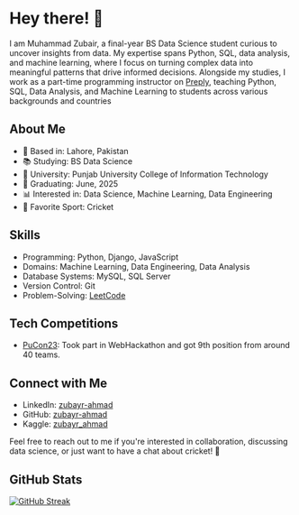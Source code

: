 
# Hey there! 👋

I am Muhammad Zubair, a final-year BS Data Science student curious to uncover insights from data. My expertise spans Python, SQL, data analysis, and machine learning, where I focus on turning complex data into meaningful patterns that drive informed decisions. Alongside my studies, I work as a part-time programming instructor on [Preply](https://preply.com/en/tutor/4006737), teaching Python, SQL, Data Analysis, and Machine Learning to students across various backgrounds and countries

## About Me

- 🌆 Based in: Lahore, Pakistan
- 📚 Studying: BS Data Science
- 🏢 University: Punjab University College of Information Technology
- 📅 Graduating: June, 2025
- 📊 Interested in: Data Science, Machine Learning, Data Engineering
- 🏏 Favorite Sport: Cricket

## Skills

- Programming: Python, Django, JavaScript
- Domains: Machine Learning, Data Engineering, Data Analysis
- Database Systems: MySQL, SQL Server
- Version Control: Git
- Problem-Solving: [LeetCode](https://leetcode.com/zubayr_ahmad/)

## Tech Competitions

- [PuCon23](https://drive.google.com/file/d/1dHHUpovPXChr1MER_Cc7pqHXQUOpGkuU/view): Took part in WebHackathon and got 9th position from around 40 teams.

## Connect with Me

- LinkedIn: [zubayr-ahmad](https://www.linkedin.com/in/zubayr-ahmad)
- GitHub: [zubayr-ahmad](https://github.com/zubayr-ahmad)
- Kaggle: [zubayr_ahmad](https://www.kaggle.com/zubayrahmad)

Feel free to reach out to me if you're interested in collaboration, discussing data science, or just want to have a chat about cricket! 🏏  

## GitHub Stats
[![GitHub Streak](https://streak-stats.demolab.com?user=zubayr-ahmad&theme=dark)](https://git.io/streak-stats)
